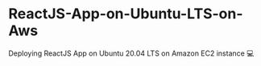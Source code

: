 # ReactJS-App-on-Ubuntu-LTS-on-Aws
Deploying ReactJS App on Ubuntu 20.04 LTS on Amazon EC2 instance 💻
